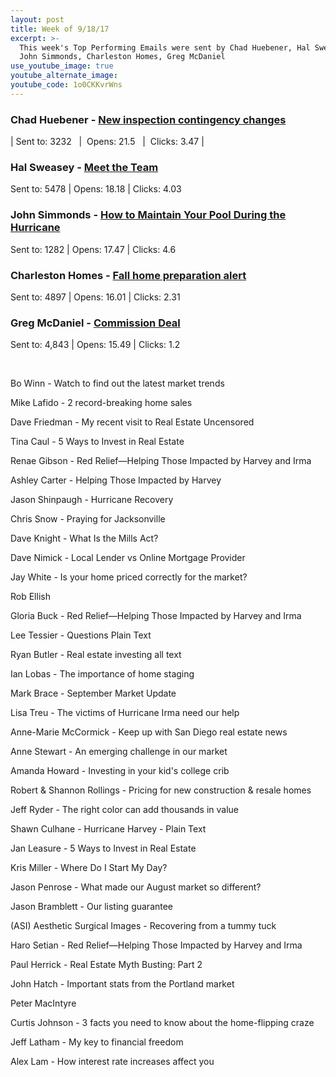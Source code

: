 ```yaml
---
layout: post
title: Week of 9/18/17
excerpt: >-
  This week's Top Performing Emails were sent by Chad Huebener, Hal Sweasey,
  John Simmonds, Charleston Homes, Greg McDaniel
use_youtube_image: true
youtube_alternate_image:
youtube_code: 1o0CKKvrWns
---
```



### Chad Huebener -&nbsp;[New inspection contingency changes](http://p0.vresp.com/tfChRr)

| Sent to: 3232 &nbsp; | &nbsp;Opens: 21.5 &nbsp; | &nbsp;Clicks: 3.47 |

### Hal Sweasey - [Meet the Team](http://p0.vresp.com/cTY7bb)

Sent to: 5478 | Opens: 18.18 | Clicks: 4.03

### John Simmonds -&nbsp;[How to Maintain Your Pool During the Hurricane](http://p0.vresp.com/9CsE1r)

Sent to: 1282 | Opens: 17.47 | Clicks: 4.6

### Charleston Homes -&nbsp;[Fall home preparation alert](http://p0.vresp.com/xmmKlT)

Sent to: 4897 | Opens: 16.01 | Clicks: 2.31

### Greg McDaniel -&nbsp;[Commission Deal](http://p0.vresp.com/36aoaX)

Sent to: 4,843 | Opens: 15.49 | Clicks: 1.2

&nbsp;

Bo Winn - Watch to find out the latest market trends

Mike Lafido - 2 record-breaking home sales

Dave Friedman - My recent visit to Real Estate Uncensored

Tina Caul - 5 Ways to Invest in Real Estate

Renae Gibson - Red Relief—Helping Those Impacted by Harvey and Irma

Ashley Carter - Helping Those Impacted by Harvey

Jason Shinpaugh - Hurricane Recovery

Chris Snow - Praying for Jacksonville

Dave Knight - What Is the Mills Act?

Dave Nimick - Local Lender vs Online Mortgage Provider

Jay White - Is your home priced correctly for the market?

Rob Ellish&nbsp;

Gloria Buck - Red Relief—Helping Those Impacted by Harvey and Irma

Lee Tessier - Questions Plain Text

Ryan Butler - Real estate investing all text

Ian Lobas - The importance of home staging

Mark Brace - September Market Update

Lisa Treu - The victims of Hurricane Irma need our help

Anne-Marie McCormick - Keep up with San Diego real estate news

Anne Stewart - An emerging challenge in our market

Amanda Howard - Investing in your kid's college crib

Robert & Shannon Rollings - Pricing for new construction & resale homes

Jeff Ryder - The right color can add thousands in value

Shawn Culhane - Hurricane Harvey - Plain Text

Jan Leasure - 5 Ways to Invest in Real Estate

Kris Miller - Where Do I Start My Day?

Jason Penrose - What made our August market so different?

Jason Bramblett - Our listing guarantee

(ASI) Aesthetic Surgical Images - Recovering from a tummy tuck

Haro Setian - Red Relief—Helping Those Impacted by Harvey and Irma

Paul Herrick - Real Estate Myth Busting: Part 2

John Hatch - Important stats from the Portland market

Peter MacIntyre

Curtis Johnson - 3 facts you need to know about the home-flipping craze

Jeff Latham - My key to financial freedom

Alex Lam - How interest rate increases affect you